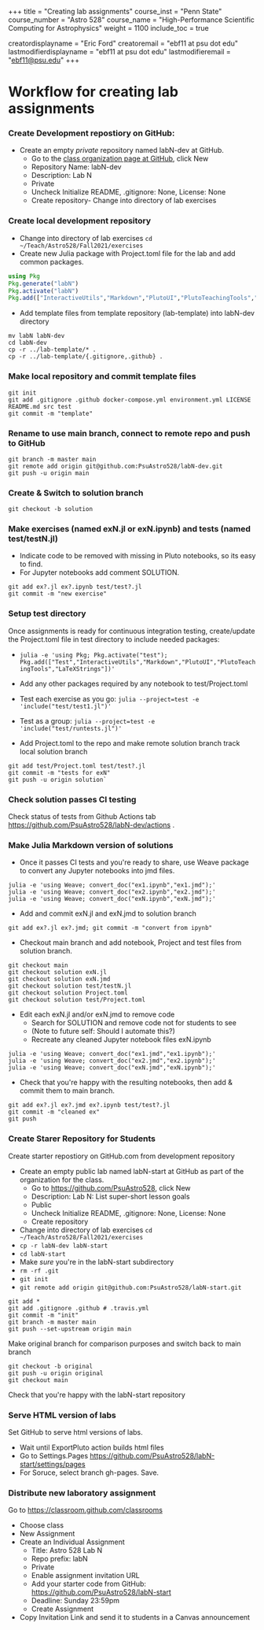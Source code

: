 +++
title = "Creating lab assignments"
course_inst = "Penn State"
course_number = "Astro 528"
course_name = "High-Performance Scientific Computing for Astrophysics"
weight = 1100
include_toc = true

creatordisplayname = "Eric Ford"
creatoremail = "ebf11 at psu dot edu"
lastmodifierdisplayname = "ebf11 at psu dot edu"
lastmodifieremail = "ebf11@psu.edu"
+++

# Workflow for creating lab assignments

### Create Development repostiory on GitHub:
   - Create an empty _private_ repository named labN-dev at GitHub.
      + Go to the [class organization page at GitHub](https://github.com/PsuAstro528), click New
      + Repository Name: labN-dev
      + Description: Lab N
      + Private
      + Uncheck Initialize README, .gitignore: None, License: None
      + Create repository- Change into directory of lab exercises

### Create local development repository 
- Change into directory of lab exercises `cd ~/Teach/Astro528/Fall2021/exercises`
- Create new Julia package with Project.toml file for the lab and add common packages.
```julia
using Pkg
Pkg.generate("labN")
Pkg.activate("labN")
Pkg.add(["InteractiveUtils","Markdown","PlutoUI","PlutoTeachingTools","LaTeXStrings"])
```

- Add template files from template repository (lab-template) into labN-dev directory
```shell
mv labN labN-dev
cd labN-dev
cp -r ../lab-template/* .
cp -r ../lab-template/{.gitignore,.github} .
```
### Make local repository and commit template files 

```shell
git init
git add .gitignore .github docker-compose.yml environment.yml LICENSE README.md src test
git commit -m "template"
```

### Rename to use main branch, connect to remote repo and push to GitHub
```shell
git branch -m master main
git remote add origin git@github.com:PsuAstro528/labN-dev.git
git push -u origin main
```

### Create & Switch to solution branch
```shell
git checkout -b solution
```
### Make exercises (named exN.jl or exN.ipynb) and tests (named test/testN.jl)
   - Indicate code to be removed with missing in Pluto notebooks, so its easy to find.  
   - For Jupyter notebooks add comment SOLUTION.

```shell
git add ex?.jl ex?.ipynb test/test?.jl
git commit -m "new exercise"
```
### Setup test directory
Once assignments is ready for continuous integration testing, create/update the Project.toml file in test directory to include needed packages:
   - `julia -e 'using Pkg; Pkg.activate("test"); Pkg.add(["Test","InteractiveUtils","Markdown","PlutoUI","PlutoTeachingTools","LaTeXStrings"])'`
   - Add any other packages required by any notebook to test/Project.toml
   - Test each exercise as you go:  `julia --project=test -e 'include("test/test1.jl")'`
   - Test as a group:  `julia --project=test -e 'include("test/runtests.jl")'`


- Add Project.toml to the repo and make remote solution branch track local solution branch
```shell
git add test/Project.toml test/test?.jl
git commit -m "tests for exN"
git push -u origin solution`
```

### Check solution passes CI testing

Check status of tests from Github Actions tab https://github.com/PsuAstro528/labN-dev/actions .


### Make Julia Markdown version of solutions

- Once it passes CI tests and you're ready to share, use Weave package to convert any Jupyter notebooks into jmd files.

```shell
julia -e 'using Weave; convert_doc("ex1.ipynb","ex1.jmd");'
julia -e 'using Weave; convert_doc("ex2.ipynb","ex2.jmd");'
julia -e 'using Weave; convert_doc("exN.ipynb","exN.jmd");'
```

- Add and commit exN.jl and exN.jmd to solution branch

```shell
git add ex?.jl ex?.jmd; git commit -m "convert from ipynb"
```

- Checkout main branch and add notebook, Project and test files from solution branch.
```shell
git checkout main
git checkout solution exN.jl
git checkout solution exN.jmd
git checkout solution test/testN.jl
git checkout solution Project.toml
git checkout solution test/Project.toml
```

- Edit each exN.jl and/or exN.jmd to remove code
   - Search for SOLUTION and remove code not for students to see
   - (Note to future self: Should I automate this?)
   - Recreate any cleaned Jupyter notebook files exN.ipynb

```shell
julia -e 'using Weave; convert_doc("ex1.jmd","ex1.ipynb");'
julia -e 'using Weave; convert_doc("ex2.jmd","ex2.ipynb");'
julia -e 'using Weave; convert_doc("exN.jmd","exN.ipynb");'
```

   - Check that you're happy with the resulting notebooks, then add & commit them to main branch.

```shell
git add ex?.jl ex?.jmd ex?.ipynb test/test?.jl
git commit -m "cleaned ex"
git push
```

### Create Starer Repository for Students
Create starter repostiory on GitHub.com from development repository

   - Create an empty public lab named labN-start at GitHub as part of the organization for the class.
      + Go to https://github.com/PsuAstro528, click New
      + Description: Lab N:  List super-short lesson goals
      + Public
      + Uncheck Initialize README, .gitignore: None, License: None
      + Create repository
   - Change into directory of lab exercises `cd ~/Teach/Astro528/Fall2021/exercises`
   - `cp -r labN-dev labN-start`
   - `cd labN-start`
   - Make _sure_ you're in the labN-start subdirectory
   - `rm -rf .git`
   - `git init`
   - `git remote add origin git@github.com:PsuAstro528/labN-start.git`
<!--   - Edit .travis.yml to no longer just test solution and now exclude original branch -->

```shell
git add *
git add .gitignore .github # .travis.yml
git commit -m "init"
git branch -m master main
git push --set-upstream origin main
```

Make original branch for comparison purposes and switch back to main branch
```shell
git checkout -b original
git push -u origin original
git checkout main
```

Check that you're happy with the labN-start repository

### Serve HTML version of labs
Set GitHub to serve html versions of labs.
  - Wait until ExportPluto action builds html files
  - Go to Settings.Pages https://github.com/PsuAstro528/labN-start/settings/pages
  - For Soruce, select branch gh-pages.  Save.

### Distribute new laboratory assignment
Go to https://classroom.github.com/classrooms

   - Choose class
   - New Assignment
   - Create an Individual Assignment
      -  Title: Astro 528 Lab N
      -  Repo prefix: labN
      -  Private
      -  Enable assignment invitation URL
      -  Add your starter code from GitHub:  https://github.com/PsuAstro528/labN-start
      - Deadline: Sunday 23:59pm
      - Create Assignment
   -  Copy Invitation Link and send it to students in a Canvas announcement
